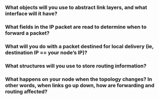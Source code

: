 

### What objects will you use to abstract link layers, and what interface will it have?


### What fields in the IP packet are read to determine when to forward a packet?

### What will you do with a packet destined for local delivery (ie, destination IP == your node’s IP)?

### What structures will you use to store routing information?

### What happens on your node when the topology changes? In other words, when links go up down, how are forwarding and routing affected?